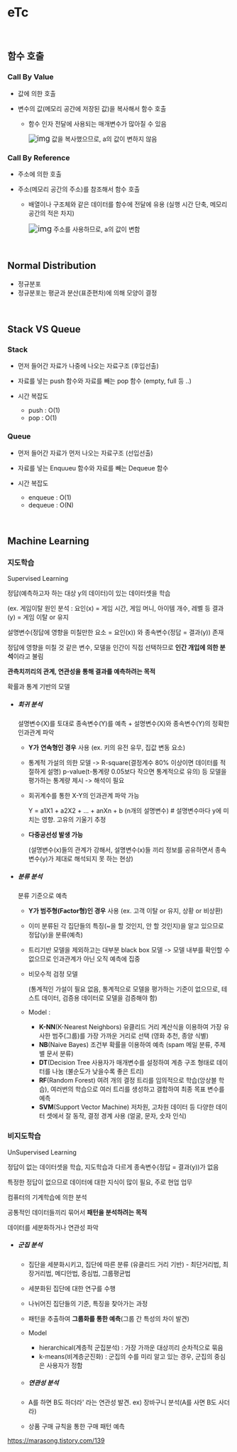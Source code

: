 # eTc

<br>

## 함수 호출

### Call By Value

- 값에 의한 호출

- 변수의 값(메모리 공간에 저장된 값)을 복사해서 함수 호출
  - 함수 인자 전달에 사용되는 매개변수가 많아질 수 있음
    
     <img src="..\img\pointer20.png" alt="img" style="zoom: 120%;" />    값을 복사했으므로, a의 값이 변하지 않음



### Call By Reference

- 주소에 의한 호출

- 주소(메모리 공간의 주소)를 참조해서 함수 호출
  - 배열이나 구조체와 같은 데이터를 함수에 전달에 유용 (실행 시간 단축, 메모리 공간의 적은 차지)
    
     <img src="..\img\pointer21.png" alt="img" style="zoom: 130%;" />    주소를 사용하므로, a의 값이 변함

<br>

## Normal Distribution

- 정규분포
- 정규분포는 평균과 분산(표준편차)에 의해 모양이 결정

<br>

## Stack VS Queue

### Stack

- 먼저 들어간 자료가 나중에 나오는 자료구조 (후입선출)

- 자료를 넣는 push 함수와 자료를 빼는 pop 함수 (empty, full 등 ..)

- 시간 복잡도

  - push : O(1)
  - pop : O(1)

### Queue

- 먼저 들어간 자료가 먼저 나오는 자료구조 (선입선출)

- 자료를 넣는 Enquueu 함수와 자료를 빼는 Dequeue 함수

- 시간 복잡도

  - enqueue : O(1)
  - dequeue : O(N)

<br>

## Machine Learning

### 지도학습

Supervised Learning

정답(예측하고자 하는 대상 y의 데이터)이 있는 데이터셋을 학습

(ex. 게임이탈 원인 분석 : 요인(x) = 게임 시간, 게임 머니, 아이템 개수, 레벨 등
                                           결과(y) = 게임 이탈 or 유지

설명변수(정답에 영향을 미칠만한 요소 = 요인(x)) 와 종속변수(정답 = 결과(y)) 존재

정답에 영향을 미칠 것 같은 변수, 모델을 인간이 직접 선택하므로 **인간 개입에 의한 분석**이라고 불림

**관측치끼리의 관계, 연관성을 통해 결과를 예측하려는 목적**

확률과 통계 기반의 모델

- ##### **회귀 분석**

  설명변수(X)를 토대로 종속변수(Y)를 예측 + 설명변수(X)와 종속변수(Y)의 정확한 인과관계 파악

  - **Y가** **연속형인 경우** 사용 (ex. 키의 유전 유무, 집값 변동 요소)

  - 통계적 가설의 의한 모델 -> 
    R-square(결정계수 80% 이상이면 데이터를 적절하게 설명)
    p-value(t-통계량 0.05보다 작으면 통계적으로 유의) 등 모델을 평가하는 통계량 제시 -> 
    해석이 필요

  - 회귀계수를 통한 X-Y의 인과관계 파악 가능

    Y = a1X1 + a2X2 + ... + anXn + b (n개의 설명변수) # 설명변수마다 y에 미치는 영향. 고유의 기울기 추정 

  - **다중공선성 발생 가능**

    (설명변수(x)들의 관계가 강해서, 설명변수(x)들 끼리 정보를 공유하면서 종속변수(y)가 제대로 해석되지 못 하는 현상)

- ##### **분류 분석**

  분류 기준으로 예측 

  - **Y가 범주형(**Factor**형)인 경우** 사용 (ex. 고객 이탈 or 유지, 상황 or 비상환)

  - 이미 분류된 각 집단들의 특징(~을 할 것인지, 안 할 것인지)을 알고 있으므로 정답(y)을 분류(예측)

  - 트리기반 모델을 제외하고는 대부분 black box 모델 -> 모델 내부를 확인할 수 없으므로 인과관계가 아닌 오직 예측에 집중

  - 비모수적 검정 모델 

    (통계적인 가설이 필요 없음, 통계적으로 모델을 평가하는 기준이 없으므로, 테스트 데이터, 검증용 데이터로 모델을 검증해야 함)

  - Model : 

    -   **K-NN**(K-Nearest Neighbors)
        유클리드 거리 계산식을 이용하여 가장 유사한 범주(그룹)를 가장 가까운 거리로 선택 (영화 추천, 종양 식별)
    -   **NB**(Naive Bayes)
        조건부 확률을 이용하여 예측 (spam 메일 분류, 주제별 문서 분류)
    -   **DT**(Decision Tree
        사용자가 매개변수를 설정하여 계층 구조 형태로 데이터를 나눔 (불순도가 낮을수록 좋은 트리)
    -   **RF**(Random Forest)
        여려 개의 결정 트리를 임의적으로 학습(앙상블 학습), 여러번의 학습으로 여러 트리를 생성하고 결합하여 최종 목표 변수를 예측
    -   **SVM**(Support Vector Machine)
        저차원, 고차원 데이터 등 다양한 데이터 셋에서 잘 동작, 결정 경계 사용 (얼굴, 문자, 숫자 인식)

### 비지도학습

UnSupervised Learning

정답이 없는 데이터셋을 학습, 지도학습과 다르게 종속변수(정답 = 결과(y))가 없음

특정한 정답이 없으므로 데이터에 대한 지식이 많이 필요, 주로 현업 업무

컴퓨터의 기계학습에 의한 분석

공통적인 데이터들끼리 묶어서 **패턴을 분석하려는 목적**

데이터를 세분화하거나 연관성 파악

- ##### 군집 분석

  - 집단을 세분화시키고, 집단에 따른 분류 (유클리드 거리 기반) - 최단거리법, 최장거리법, 메디안법, 중심법, 그룹평균법

  - 세분화된 집단에 대한 연구를 수행

  - 나뉘어진 집단들의 기준, 특징을 찾아가는 과정

  - 패턴을 추출하여 **그룹화를 통한 예측**(그룹 간 특성의 차이 발견)

  - Model

    - hierarchical(계층적 군집분석) : 가장 가까운 대상끼리 순차적으로 묶음
    - k-means(비계층군진화) : 군집의 수를 미리 알고 있는 경우, 군집의 중심은 사용자가 정함

  - ##### 연관성 분석

  - A를 하면 B도 하더라' 라는 연관성 발견. ex) 장바구니 분석(A를 사면 B도 사더라)

  - 상품 구매 규칙을 통한 구매 패턴 예측





 https://marasong.tistory.com/139 